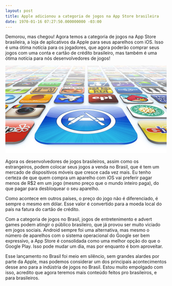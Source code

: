 ```yaml
---
layout: post
title: Apple adicionou a categoria de jogos na App Store brasileira
date: 1970-01-16 07:27:50.000000000 -03:00
---
```


Demorou, mas chegou! Agora temos a categoria de jogos na App Store brasileira, a loja de aplicativos da Apple para seus aparelhos com iOS. Isso é uma ótima notícia para os jogadores, que agora poderão comprar seus jogos com uma conta e cartão de crédito brasileiro, mas também é uma ótima notícia para nós desenvolvedores de jogos!

[![](../content/images/2012/04/appstorebr.png "App Store Brasil")](http://itunes.apple.com/br/genre/ios-jogos/id6014?mt=8&affId=2060416)

Agora os desenvolvedores de jogos brasileiros, assim como os estrangeiros, podem colocar seus jogos a venda no Brasil, que é tem um mercado de dispositivos móveis que cresce cada vez mais. Eu tenho certeza de que quem compra um aparelho com iOS vai preferir pagar menos de R$2 em um jogo (mesmo preço que o mundo inteiro paga), do que pagar para desbloquear o seu aparelho.

Como acontece em outros países, o preço do jogo não é diferenciado, é sempre o mesmo em dólar. Esse valor é convertido para a moeda local do país na fatura do cartão de crédito.

Com a categoria de jogos no Brasil, jogos de entretenimento e advert games podem atingir o público brasileiro, que já provou ser muito viciado em jogos sociais. Android sempre foi uma alternativa, mas mesmo o número de aparelhos com o sistema operacional do Google ser bem expressivo, a App Store é consolidada como uma melhor opção do que o Google Play. Isso pode mudar um dia, mas por enquanto é bom aproveitar.

Esse lançamento no Brasil foi meio em silêncio, sem grandes alardes por parte da Apple, mas podemos considerar um dos principais acontecimentos desse ano para a indústria de jogos no Brasil. Estou muito empolgado com isso, acredito que agora teremos mais conteúdo feitos pro brasileiros, e para brasileiros.

<div id="-chrome-auto-translate-plugin-dialog" style="opacity: 1 !important; background-image: initial !important; background-attachment: initial !important; background-origin: initial !important; background-clip: initial !important; background-color: transparent !important; position: absolute !important; top: 0px; left: 0px; overflow-x: visible !important; overflow-y: visible !important; z-index: 999999 !important; text-align: left !important; display: none; padding: 0px !important; margin: 0px !important;">![](http://www.google.com/uds/css/small-logo.png)

</div>
